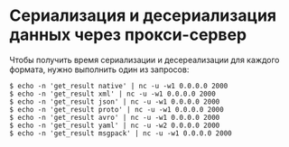 # Сериализация и десериализация данных через прокси-сервер

Чтобы получить время сериализации и десереализации для каждого формата, нужно выполнить один из запросов:
```console
$ echo -n 'get_result native' | nc -u -w1 0.0.0.0 2000
$ echo -n 'get_result xml' | nc -u -w1 0.0.0.0 2000
$ echo -n 'get_result json' | nc -u -w1 0.0.0.0 2000
$ echo -n 'get_result proto' | nc -u -w1 0.0.0.0 2000
$ echo -n 'get_result avro' | nc -u -w1 0.0.0.0 2000
$ echo -n 'get_result yaml' | nc -u -w2 0.0.0.0 2000
$ echo -n 'get_result msgpack' | nc -u -w1 0.0.0.0 2000
```